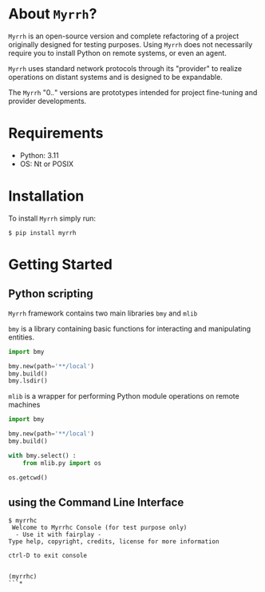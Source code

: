 About `Myrrh`?
=============

`Myrrh` is an open-source version and complete refactoring of a project originally designed for testing purposes. Using `Myrrh` does not necessarily require you to install Python on remote systems, or even an agent.

`Myrrh` uses standard network protocols through its "provider" to realize operations on distant systems and is designed to be expandable.

The `Myrrh` "0.*.*" versions are prototypes intended for project fine-tuning and provider developments.

Requirements
============

* Python: 3.11
* OS: Nt or POSIX

Installation
============

To install `Myrrh` simply run:

```shell
$ pip install myrrh
```

Getting Started
===============

Python scripting
----------------

`Myrrh` framework contains two main libraries `bmy` and `mlib`

`bmy` is a library containing basic functions for interacting and manipulating entities.

```python
import bmy

bmy.new(path='**/local')
bmy.build()
bmy.lsdir()
```

`mlib` is a wrapper for performing Python module operations on remote machines

```python
import bmy

bmy.new(path='**/local')
bmy.build()

with bmy.select() :
    from mlib.py import os

os.getcwd()
```

using the Command Line Interface
--------------------------------

```shell
$ myrrhc
 Welcome to Myrrhc Console (for test purpose only)
  - Use it with fairplay -
Type help, copyright, credits, license for more information

ctrl-D to exit console


(myrrhc)
```*
